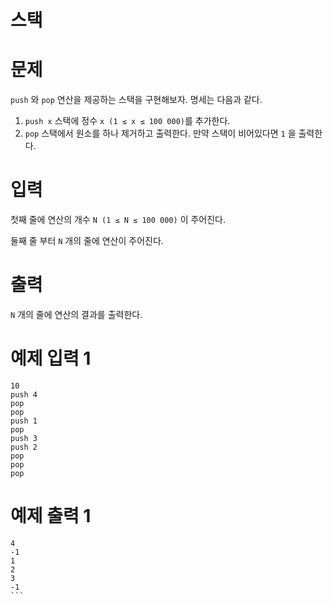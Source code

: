 # **스택**

# **문제**

`push` 와 `pop` 연산을 제공하는 스택을 구현해보자. 명세는 다음과 같다.

1. `push x` 스택에 정수 `x (1 ≤ x ≤ 100 000)`를 추가한다.
2. `pop` 스택에서 원소를 하나 제거하고 출력한다. 만약 스택이 비어있다면 `1` 을 출력한다.

# **입력**

첫째 줄에 연산의 개수 `N (1 ≤ N ≤ 100 000)` 이 주어진다.

둘째 줄 부터 `N` 개의 줄에 연산이 주어진다.

# **출력**

`N` 개의 줄에 연산의 결과를 출력한다.

# **예제 입력 1**

```
10
push 4
pop
pop
push 1
pop
push 3
push 2
pop
pop
pop
```

# **예제 출력 1**
````
4
-1
1
2
3
-1
```